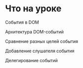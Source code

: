 # Что на уроке

События в DOM

Архитектура DOM-событий

Сравнение разных целей события

Добавление слушателя события

Делегирование событий
